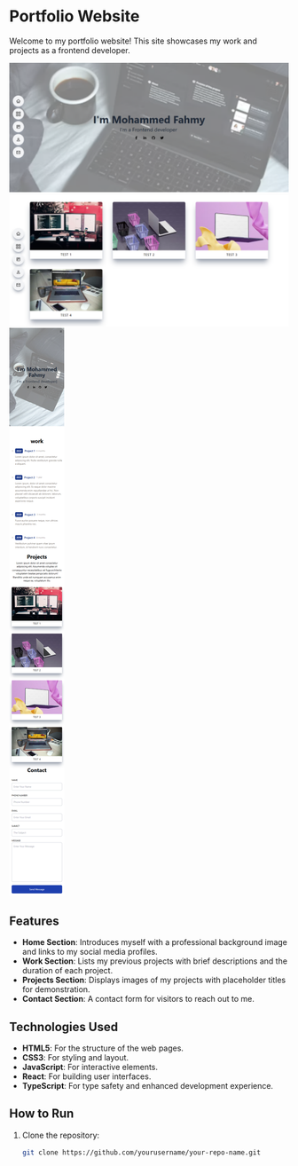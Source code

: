 # Portfolio Website

Welcome to my portfolio website! This site showcases my work and projects as a frontend developer.

![Hero Section Screenshot](./public/images/hero-section.png)
![Projects Section Screenshot](./public/images/projects-section.png)
![Mobile View Screenshot](./public/images/responsive-layout.png)

## Features

- **Home Section**: Introduces myself with a professional background image and links to my social media profiles.
- **Work Section**: Lists my previous projects with brief descriptions and the duration of each project.
- **Projects Section**: Displays images of my projects with placeholder titles for demonstration.
- **Contact Section**: A contact form for visitors to reach out to me.

## Technologies Used

- **HTML5**: For the structure of the web pages.
- **CSS3**: For styling and layout.
- **JavaScript**: For interactive elements.
- **React**: For building user interfaces.
- **TypeScript**: For type safety and enhanced development experience.

## How to Run

1. Clone the repository:

   ```bash
   git clone https://github.com/yourusername/your-repo-name.git
